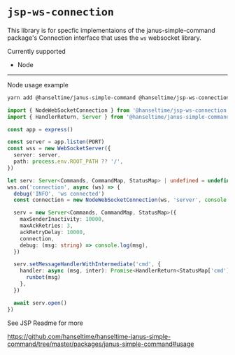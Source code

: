 # `jsp-ws-connection`

This library is for specfic implementaions of the janus-simple-command 
package's Connection interface that uses the `ws` websocket library.

Currently supported

- Node

---

Node usage example

```bash
yarn add @hanseltime/janus-simple-command @hanseltime/jsp-ws-connection
```

```typescript
import { NodeWebSocketConnection } from '@hanseltime/jsp-ws-connection'
import { HandlerReturn, Server } from '@hanseltime/janus-simple-command'

const app = express()

const server = app.listen(PORT)
const wss = new WebSocketServer({
  server: server,
  path: process.env.ROOT_PATH ?? '/',
})

let serv: Server<Commands, CommandMap, StatusMap> | undefined = undefined
wss.on('connection', async (ws) => {
  debug('INFO', 'ws connected')
  const connection = new NodeWebSocketConnection(ws, 'server', console.log)

  serv = new Server<Commands, CommandMap, StatusMap>({
    maxSenderInactivity: 10000,
    maxAckRetries: 3,
    ackRetryDelay: 10000,
    connection,
    debug: (msg: string) => console.log(msg),
  })

  serv.setMessageHandlerWithIntermediate('cmd', {
    handler: async (msg, inter): Promise<HandlerReturn<StatusMap['cmd']>> => {
      runbot(msg)
    },
  })

  await serv.open()
})
```

See JSP Readme for more

https://github.com/hanseltime/hanseltime-janus-simple-command/tree/master/packages/janus-simple-command#usage
